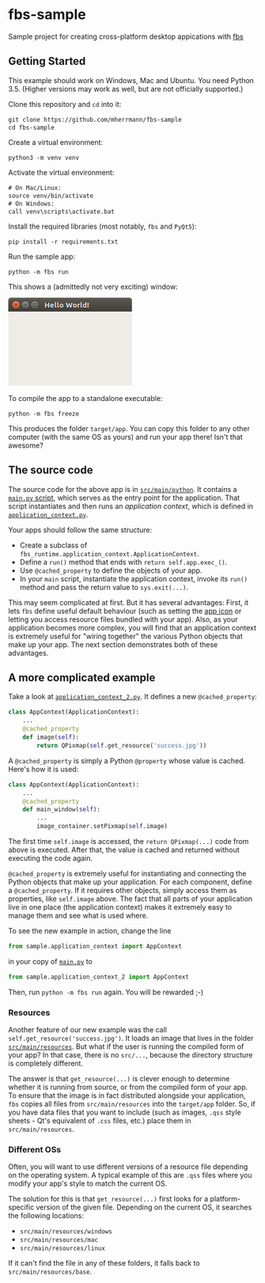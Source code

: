 # fbs-sample
Sample project for creating cross-platform desktop appications with
[fbs](https://github.com/mherrmann/fbs)

## Getting Started
This example should work on Windows, Mac and Ubuntu. You need Python 3.5.
(Higher versions may work as well, but are not officially supported.)

Clone this repository and `cd` into it:

    git clone https://github.com/mherrmann/fbs-sample
    cd fbs-sample

Create a virtual environment:

    python3 -m venv venv

Activate the virtual environment:

    # On Mac/Linux:
    source venv/bin/activate
    # On Windows:
    call venv\scripts\activate.bat

Install the required libraries (most notably, `fbs` and `PyQt5`):

    pip install -r requirements.txt

Run the sample app:

    python -m fbs run

This shows a (admittedly not very exciting) window:

![Screenshot of sample app](screenshot.png)

To compile the app to a standalone executable:

    python -m fbs freeze

This produces the folder `target/app`. You can copy this folder to any other
computer (with the same OS as yours) and run your app there! Isn't that awesome?

## The source code
The source code for the above app is in
[`src/main/python`](src/main/python/sample). It contains a
[`main.py` script](src/main/python/sample/main.py), which serves as the entry
point for the application. That script instantiates and then runs an
_application context_, which is defined in
[`application_context.py`](src/main/python/sample/application_context.py).

Your apps should follow the same structure:

 * Create a subclass of `fbs_runtime.application_context.ApplicationContext`.
 * Define a `run()` method that ends with `return self.app.exec_()`.
 * Use `@cached_property` to define the objects of your app.
 * In your `main` script, instantiate the application context, invoke its
   `run()` method and pass the return value to `sys.exit(...)`.

This  may seem complicated at first. But it has several advantages: First, it
lets `fbs` define useful default behaviour (such as setting the
[app icon](src/main/icons) or letting you access resource files bundled with
your app). Also, as your application becomes more complex, you will find that
an application context is extremely useful for "wiring together" the various
Python objects that make up your app. The next section demonstrates both of
these advantages.

## A more complicated example
Take a look at
[`application_context_2.py`](src/main/python/sample/application_context_2.py).
It defines a new `@cached_property`:

```python
class AppContext(ApplicationContext):
    ...
    @cached_property
    def image(self):
        return QPixmap(self.get_resource('success.jpg'))
```

A `@cached_property` is simply a Python `@property` whose value is cached.
Here's how it is used:

```python
class AppContext(ApplicationContext):
    ...
    @cached_property
    def main_window(self):
        ...
        image_container.setPixmap(self.image)
```

The first time `self.image` is accessed, the `return QPixmap(...)` code from 
above is executed. After that, the value is cached and returned without
executing the code again.

`@cached_property` is extremely useful for instantiating and connecting the
Python objects that make up your application. For each component, define a
`@cached_property`. If it requires other objects, simply access them as
properties, like `self.image` above. The fact that all parts of your application
live in one place (the application context) makes it extremely easy to manage
them and see what is used where.

To see the new example in action, change the line

```python
from sample.application_context import AppContext
```

in your copy of [`main.py`](src/main/python/sample/main.py) to

```python
from sample.application_context_2 import AppContext
```

Then, run `python -m fbs run` again. You will be rewarded ;-)

### Resources
Another feature of our new example was the call
`self.get_resource('success.jpg')`. It loads an image that lives in the folder
[`src/main/resources`](src/main/resources/base).
But what if the user is running the compiled form of your app? In that case,
there is no `src/...`, because the directory structure is completely different.

The answer is that `get_resource(...)` is clever enough to determine whether it
is running from source, or from the compiled form of your app. To ensure that
the image is in fact distributed alongside your application, `fbs` copies all
files from `src/main/resources` into the `target/app` folder. So, if you have
data files that you want to include (such as images, `.qss` style sheets - Qt's
equivalent of `.css` files, etc.) place them in `src/main/resources`.

### Different OSs
Often, you will want to use different versions of a resource file depending on
the operating system. A typical example of this are `.qss` files where you
modify your app's style to match the current OS.

The solution for this is that `get_resource(...)` first looks for a
platform-specific version of the given file. Depending on the current OS, it
searches the following locations:

 * `src/main/resources/windows`
 * `src/main/resources/mac`
 * `src/main/resources/linux`

If it can't find the file in any of these folders, it falls back to
`src/main/resources/base`.